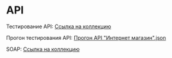 # API

Тестирование API:
[Ссылка на коллекцию](https://www.postman.com/nikitos666/workspace/my-workspace/folder/29637911-a908a148-f082-4508-a5b2-5df362825429?action=share&source=copy-link&creator=29637911&active-environment=c37ec830-43b3-43e8-bdcf-22971be53108)

Прогон тестирования API: 
[Прогон API "Интернет магазин".json](https://github.com/user-attachments/files/20643410/DemoShopping.postman_test_run.json)

SOAP:
[Ссылка на коллекцию](https://www.postman.com/nikitos666/workspace/my-workspace/collection/29637911-f182d0f4-1643-406e-8c38-4d38cee2ad21?action=share&source=copy-link&creator=29637911)
